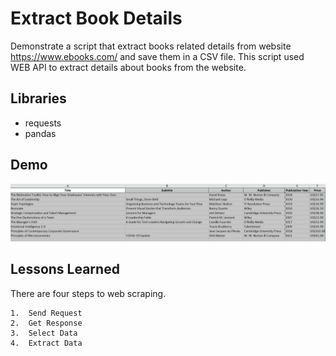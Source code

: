 
# Extract Book Details

Demonstrate a script that extract books related details from website https://www.ebooks.com/ and save them in a CSV file. This script used WEB API to extract details about books from the website.
## Libraries

- requests
- pandas
## Demo

![Data Output](https://github.com/SulemanMughal/Scrap-Books/blob/main/demo.PNG)
## Lessons Learned

There are four steps to web scraping.

    1.  Send Request
    2.  Get Response
    3.  Select Data
    4.  Extract Data

